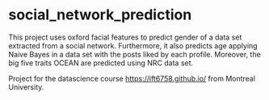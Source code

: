 # social_network_prediction

This project uses oxford facial features to predict gender of a data set extracted from a social network. Furthermore, it also predicts age applying Naive Bayes in a data set with the posts liked by each profile. Moreover, the big five traits OCEAN are predicted using NRC data set.

Project for the datascience course https://ift6758.github.io/ from Montreal University.
